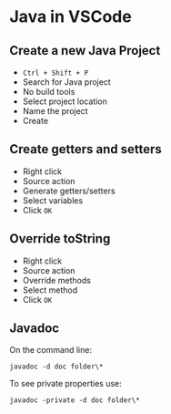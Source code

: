 # Java in VSCode

## Create a new Java Project

- `Ctrl + Shift + P`
- Search for Java project
- No build tools
- Select project location
- Name the project
- Create

## Create getters and setters

- Right click
- Source action
- Generate getters/setters
- Select variables
- Click `OK`

## Override toString

- Right click
- Source action
- Override methods
- Select method
- Click `OK`

## Javadoc

On the command line:

`javadoc -d doc folder\*`

To see private properties use:

`javadoc -private -d doc folder\*`
